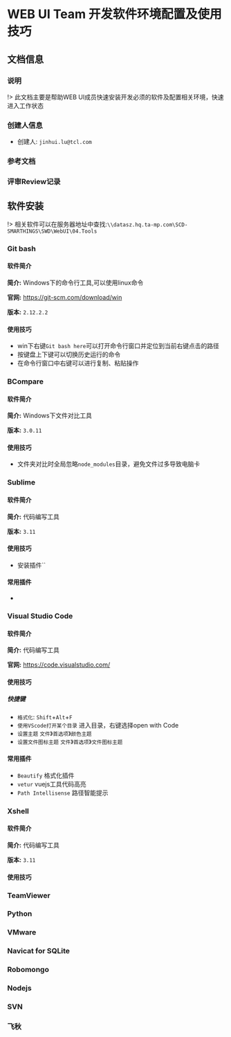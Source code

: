 # WEB UI Team 开发软件环境配置及使用技巧

## 文档信息

### 说明
!> 此文档主要是帮助WEB UI成员快速安装开发必须的软件及配置相关环境，快速进入工作状态

### 创建人信息
- 创建人: `jinhui.lu@tcl.com`

### 参考文档

### 评审Review记录

## 软件安装
!> 相关软件可以在服务器地址中查找:`\\datasz.hq.ta-mp.com\SCD-SMARTHINGS\SWD\WebUI\04.Tools`

### Git bash
#### 软件简介
**简介:** Windows下的命令行工具,可以使用linux命令

**官网:** https://git-scm.com/download/win

**版本:** `2.12.2.2`

#### 使用技巧
- win下右键`Git bash here`可以打开命令行窗口并定位到当前右键点击的路径
- 按键盘上下键可以切换历史运行的命令
- 在命令行窗口中右键可以进行复制、粘贴操作


### BCompare
#### 软件简介
**简介:** Windows下文件对比工具

**版本:** `3.0.11`

#### 使用技巧
- 文件夹对比时全局忽略`node_modules`目录，避免文件过多导致电脑卡

### Sublime
#### 软件简介
**简介:** 代码编写工具

**版本:** `3.11`

#### 使用技巧
- 安装插件``


#### 常用插件
- 

### Visual Studio Code
#### 软件简介
**简介:** 代码编写工具

**官网:** https://code.visualstudio.com/

#### 使用技巧

##### 快捷键
- `格式化`: `Shift`+`Alt`+`F`
- `使用VScode打开某个目录` 进入目录，右键选择open with Code
- `设置主题` `文件`》`首选项`》`颜色主题`
- `设置文件图标主题` `文件`》`首选项`》`文件图标主题`


#### 常用插件
- `Beautify` 格式化插件
- `vetur` vuejs工具代码高亮
- `Path Intellisense` 路径智能提示


### Xshell
#### 软件简介
**简介:** 代码编写工具

**版本:** `3.11`
#### 使用技巧


### TeamViewer 
### Python
### VMware
### Navicat for SQLite
### Robomongo
### Nodejs
### SVN

### 飞秋